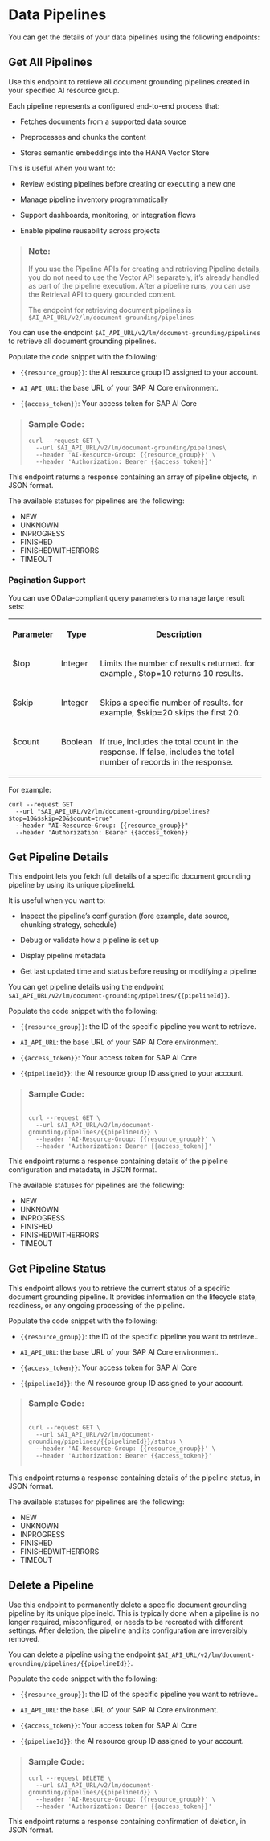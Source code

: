 <!-- loio9d9eb377f0bd4baab1f7e196df512bb7 -->

# Data Pipelines

You can get the details of your data pipelines using the following endpoints:



<a name="loio9d9eb377f0bd4baab1f7e196df512bb7__section_tp4_cnb_4fc"/>

## Get All Pipelines

Use this endpoint to retrieve all document grounding pipelines created in your specified AI resource group.

Each pipeline represents a configured end-to-end process that:

-   Fetches documents from a supported data source

-   Preprocesses and chunks the content

-   Stores semantic embeddings into the HANA Vector Store


This is useful when you want to:

-   Review existing pipelines before creating or executing a new one

-   Manage pipeline inventory programmatically

-   Support dashboards, monitoring, or integration flows

-   Enable pipeline reusability across projects


> ### Note:  
> If you use the Pipeline APIs for creating and retrieving Pipeline details, you do not need to use the Vector API separately, it’s already handled as part of the pipeline execution. After a pipeline runs, you can use the Retrieval API to query grounded content.
> 
> The endpoint for retrieving document pipelines is `$AI_API_URL/v2/lm/document-grounding/pipelines`

You can use the endpoint `$AI_API_URL/v2/lm/document-grounding/pipelines` to retrieve all document grounding pipelines.

Populate the code snippet with the following:

-   `{{resource_group}}`: the AI resource group ID assigned to your account.

-   `AI_API_URL`: the base URL of your SAP AI Core environment.

-   `{{access_token}}`: Your access token for SAP AI Core

> ### Sample Code:  
> ```
> curl --request GET \
>   --url $AI_API_URL/v2/lm/document-grounding/pipelines\
>   --header 'AI-Resource-Group: {{resource_group}}' \ 
>   --header 'Authorization: Bearer {{access_token}}'
> ```

This endpoint returns a response containing an array of pipeline objects, in JSON format.

The available statuses for pipelines are the following:

-   NEW
-   UNKNOWN
-   INPROGRESS
-   FINISHED
-   FINISHEDWITHERRORS
-   TIMEOUT



### Pagination Support

You can use OData-compliant query parameters to manage large result sets:


<table>
<tr>
<th valign="top">

Parameter

</th>
<th valign="top">

Type

</th>
<th valign="top">

Description

</th>
</tr>
<tr>
<td valign="top">

$top

</td>
<td valign="top">

Integer

</td>
<td valign="top">

Limits the number of results returned. for example., $top=10 returns 10 results.

</td>
</tr>
<tr>
<td valign="top">

$skip

</td>
<td valign="top">

Integer

</td>
<td valign="top">

Skips a specific number of results. for example, $skip=20 skips the first 20.

</td>
</tr>
<tr>
<td valign="top">

$count

</td>
<td valign="top">

Boolean

</td>
<td valign="top">

If true, includes the total count in the response. If false, includes the total number of records in the response.

</td>
</tr>
</table>

For example:

```
curl --request GET  
  --url "$AI_API_URL/v2/lm/document-grounding/pipelines?$top=10&$skip=20&$count=true"  
  --header "AI-Resource-Group: {{resource_group}}"
  --header 'Authorization: Bearer {{access_token}}' 
```



<a name="loio9d9eb377f0bd4baab1f7e196df512bb7__section_wkm_2qb_4fc"/>

## Get Pipeline Details

This endpoint lets you fetch full details of a specific document grounding pipeline by using its unique pipelineId.

It is useful when you want to:

-   Inspect the pipeline’s configuration \(fore example, data source, chunking strategy, schedule\)

-   Debug or validate how a pipeline is set up

-   Display pipeline metadata

-   Get last updated time and status before reusing or modifying a pipeline


You can get pipeline details using the endpoint `$AI_API_URL/v2/lm/document-grounding/pipelines/{{pipelineId}}`.

Populate the code snippet with the following:

-   `{{resource_group}}`: the ID of the specific pipeline you want to retrieve.

-   `AI_API_URL`: the base URL of your SAP AI Core environment.

-   `{{access_token}}`: Your access token for SAP AI Core
-   `{{pipelineId}}`: the AI resource group ID assigned to your account.


> ### Sample Code:  
> ```
> 
> curl --request GET \ 
>   --url $AI_API_URL/v2/lm/document-grounding/pipelines/{{pipelineId}} \  
>   --header 'AI-Resource-Group: {{resource_group}}' \
>   --header 'Authorization: Bearer {{access_token}}'
> ```

This endpoint returns a response containing details of the pipeline configuration and metadata, in JSON format.

The available statuses for pipelines are the following:

-   NEW
-   UNKNOWN
-   INPROGRESS
-   FINISHED
-   FINISHEDWITHERRORS
-   TIMEOUT



<a name="loio9d9eb377f0bd4baab1f7e196df512bb7__section_ovl_shh_4fc"/>

## Get Pipeline Status

This endpoint allows you to retrieve the current status of a specific document grounding pipeline. It provides information on the lifecycle state, readiness, or any ongoing processing of the pipeline.

Populate the code snippet with the following:

-   `{{resource_group}}`: the ID of the specific pipeline you want to retrieve..

-   `AI_API_URL`: the base URL of your SAP AI Core environment.

-   `{{access_token}}`: Your access token for SAP AI Core
-   `{{pipelineId}}`: the AI resource group ID assigned to your account.


> ### Sample Code:  
> ```
> 
> curl --request GET \ 
>   --url $AI_API_URL/v2/lm/document-grounding/pipelines/{{pipelineId}}/status \
>   --header 'AI-Resource-Group: {{resource_group}}' \ 
>   --header 'Authorization: Bearer {{access_token}}'
> 
> 
> ```

This endpoint returns a response containing details of the pipeline status, in JSON format.

The available statuses for pipelines are the following:

-   NEW
-   UNKNOWN
-   INPROGRESS
-   FINISHED
-   FINISHEDWITHERRORS
-   TIMEOUT



<a name="loio9d9eb377f0bd4baab1f7e196df512bb7__section_xxx_snb_4fc"/>

## Delete a Pipeline

Use this endpoint to permanently delete a specific document grounding pipeline by its unique pipelineId. This is typically done when a pipeline is no longer required, misconfigured, or needs to be recreated with different settings. After deletion, the pipeline and its configuration are irreversibly removed.

You can delete a pipeline using the endpoint `$AI_API_URL/v2/lm/document-grounding/pipelines/{{pipelineId}}`.

Populate the code snippet with the following:

-   `{{resource_group}}`: the ID of the specific pipeline you want to retrieve..

-   `AI_API_URL`: the base URL of your SAP AI Core environment.

-   `{{access_token}}`: Your access token for SAP AI Core
-   `{{pipelineId}}`: the AI resource group ID assigned to your account.


> ### Sample Code:  
> ```
> curl --request DELETE \
>   --url $AI_API_URL/v2/lm/document-grounding/pipelines/{{pipelineId}} \
>   --header 'AI-Resource-Group: {{resource_group}}' \ 
>   --header 'Authorization: Bearer {{access_token}}'
> ```

This endpoint returns a response containing confirmation of deletion, in JSON format.


